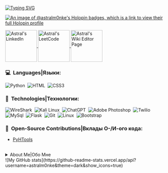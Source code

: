 [![Typing SVG](https://readme-typing-svg.demolab.com/?lines=Welcome+to+my+GitHub!;Добро+пожаловать+в+мой+ГитХуб!&color='01099E'&durаtion=4000)](https://git.io/typing-svg)

[![An image of @astralm0nke's Holopin badges, which is a link to view their full Holopin profile](https://holopin.me/astralm0nke)](https://holopin.io/@astralm0nke)

<a href="https://www.linkedin.com/in/finneas-sensiba-64b049154/">
  <img align="center" alt="Astral's LinkedIn" width="100px" src="https://img.shields.io/badge/Linkedin-0A66C2?style=for-the-badge&logo=Linkedin&logoColor=white" />
</a>
<a href="https://leetcode.com/AstralM0nke/">
  <img align="center" alt="Astral's LeetCode" width="100px" src="https://img.shields.io/badge/LeetCode-000000?style=for-the-badge&logo=LeetCode&logoColor=#d16c06" />
</a>
<a href="https://en.wikipedia.org/wiki/User:AstralM0nk%C3%A9">
  <img align="center" alt="Astral's Wiki Editor Page" width="100px" src="https://img.shields.io/badge/Wikipedia-%23000000.svg?style=for-the-badge&logo=wikipedia&logoColor=white" />
</a>

### 💻 &nbsp;Languages|Языки:

![Python](https://img.shields.io/badge/-Python-05122A?style=flat&logo=python)&nbsp;
![HTML](https://img.shields.io/badge/HTML5-E34F26?style=flat-square&logo=HTML5&logoColor=white)&nbsp;
![CSS3](https://img.shields.io/badge/css3-%231572B6.svg?style=for-the-badge&logo=css3&logoColor=white)&nbsp;

### 🧬 &nbsp;Technologies|Технологии:

![WireShark](https://img.shields.io/badge/-Wireshark-%231679A7?style=for-the-badge&logo=wireshark&logoColor=white)&nbsp;
![Kali Linux](https://img.shields.io/badge/-Kali%20Linux-%23557C94?style=for-the-badge&logo=kalilinux&logoColor=white)&nbsp;
![ChatGPT](https://img.shields.io/badge/chatGPT-74aa9c?style=for-the-badge&logo=openai&logoColor=white)&nbsp;
![Adobe Photoshop](https://img.shields.io/badge/adobe%20photoshop-%2331A8FF.svg?style=for-the-badge&logo=adobe%20photoshop&logoColor=white)&nbsp;
![Twilio](https://img.shields.io/badge/Twilio-F22F46?style=for-the-badge&logo=Twilio&logoColor=white)&nbsp;
![MySql](https://img.shields.io/badge/-Mysql-05122A?style=flat&logo=mysql)&nbsp;
![Flask](https://img.shields.io/badge/-Flask-05122A?style=flat&logo=flask)&nbsp;
![Git](https://img.shields.io/badge/-Git-05122A?style=flat&logo=git)&nbsp;
![Linux](https://img.shields.io/badge/-Linux-05122A?style=flat&logo=linux)&nbsp;
![Bootstrap](https://img.shields.io/badge/-Bootstrap-05122A?style=flat&logo=bootstrap)&nbsp;

### 🤝 &nbsp;Open-Source Contributions|Вклады О-/И-ого кода:
+ [PyHTools](https://github.com/dmdhrumilmistry/pyhtools/tree/dev)&nbsp;
<br/>
<details>
  <summary>About Me|Обо Мне</summary>
  I'm an indie python programmer and writer. Currently on the market for a new internship/job.
  <br/>
  Я инди-программист на Питон и писатель. В настоящее время ищу новую работу.
</details>
![My GitHub stats](https://github-readme-stats.vercel.app/api?username=astralm0nke&theme=dark&show_icons=true)

